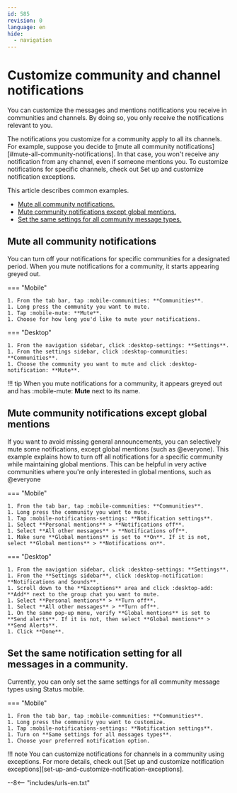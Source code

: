 ```yaml
---
id: 585
revision: 0
language: en
hide:
  - navigation
---
```


# Customize community and channel notifications

You can customize the messages and mentions notifications you receive in communities and channels. By doing so, you only receive the notifications relevant to you.

The notifications you customize for a community apply to all its channels. For example, suppose you decide to [mute all community notifications][#mute-all-community-notifications]. In that case, you won't receive any notification from any channel, even if someone mentions you. To customize notifications for specific channels, check out Set up and customize notification exceptions.

This article describes common examples.

- [Mute all community notifications.](#mute-all-community-notifications)
- [Mute community notifications except global mentions.](#mute-community-notifications-except-global-mentions)
- [Set the same settings for all community message types.](#set-the-same-settings-for-all-community-message-types)

## Mute all community notifications

You can turn off your notifications for specific communities for a designated period. When you mute notifications for a community, it starts appearing greyed out.

=== "Mobile"

    1. From the tab bar, tap :mobile-communities: **Communities**.
    1. Long press the community you want to mute.
    1. Tap :mobile-mute: **Mute**.
    1. Choose for how long you'd like to mute your notifications.

=== "Desktop"  

    1. From the navigation sidebar, click :desktop-settings: **Settings**.
    1. From the settings sidebar, click :desktop-communities: **Communities**.
    1. Choose the community you want to mute and click :desktop-notification: **Mute**.

!!! tip
	When you mute notifications for a community, it appears greyed out and has :mobile-mute: **Mute** next to its name.

## Mute community notifications except global mentions

If you want to avoid missing general announcements, you can selectively mute some notifications, except global mentions (such as @everyone). This example explains how to turn off all notifications for a specific community while maintaining global mentions. This can be helpful in very active communities where you're only interested in global mentions, such as @everyone

=== "Mobile"

    1. From the tab bar, tap :mobile-communities: **Communities**.
    1. Long press the community you want to mute.
    1. Tap :mobile-notifications-settings: **Notification settings**.
    1. Select **Personal mentions** > **Notifications off**.
    1. Select **All other messages** > **Notifications off**.
    1. Make sure **Global mentions** is set to **On**. If it is not, select **Global mentions** > **Notifications on**.

=== "Desktop"  

    1. From the navigation sidebar, click :desktop-settings: **Settings**.
    1. From the **Settings sidebar**, click :desktop-notification: **Notifications and Sounds**.
    1. Scroll down to the **Exceptions** area and click :desktop-add: **Add** next to the group chat you want to mute.
    1. Select **Personal mentions** > **Turn off**. 
    1. Select **All other messages** > **Turn off**.
    1. On the same pop-up menu, verify **Global mentions** is set to **Send alerts**. If it is not, then select **Global mentions** > **Send Alerts**.
    1. Click **Done**. 

## Set the same notification setting for all messages in a community.

Currently, you can only set the same settings for all community message types using Status mobile.

=== "Mobile"

    1. From the tab bar, tap :mobile-communities: **Communities**.
    1. Long press the community you want to customize.
    1. Tap :mobile-notifications-settings: **Notification settings**.
    1. Turn on **Same settings for all messages types**. 
    1. Choose your preferred notification option. 

!!! note
	You can customize notifications for channels in a community using exceptions. For more details, check out [Set up and customize notification exceptions][set-up-and-customize-notification-exceptions].

--8<-- "includes/urls-en.txt"
